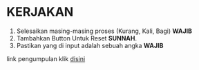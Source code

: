 # KERJAKAN

1. Selesaikan masing-masing proses (Kurang, Kali, Bagi) **WAJIB**
2. Tambahkan Button Untuk Reset **SUNNAH**.
3. Pastikan yang di input adalah sebuah angka **WAJIB**

link pengumpulan klik [disini](https://forms.gle/4FpiWzyr1PqgiZL39)